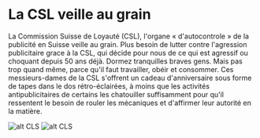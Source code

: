 La CSL veille au grain
======================
La Commission Suisse de Loyauté (CSL), l'organe « d'autocontrole » de la publicité en Suisse veille au grain. 
Plus besoin de lutter contre l'agression publicitaire grace à la CSL, qui décide pour nous de ce qui est agressif ou choquant depuis 50 ans déjà. Dormez tranquilles braves gens. Mais pas trop quand même, parce qu'il faut travailler, obéir et consommer. Ces messieurs-dames de la CSL s'offrent un cadeau d'anniversaire sous forme de tapes dans le dos rétro-éclairées, à moins que les activités antipublicitaires de certains les chatouiller suffisamment pour qu'il ressentent le besoin de rouler les mécaniques et d'affirmer leur autorité en la matière.

![alt CLS](/_posts/2016-11-08-CLS_veille_au_grain_img_001 "La Commission Suisse de Loyauté veille au grain")
![alt CLS](/_posts/2016-11-08-CLS_veille_au_grain_img_002 "La Commission Suisse de Loyauté veille au grain")
